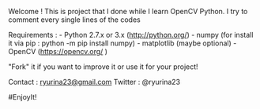 Welcome ! 
This is project that I done while I learn OpenCV Python. I try to comment every single lines of the codes

Requirements :
	- Python 2.7.x or 3.x (http://python.org/)
	- numpy (for install it via pip : python -m pip install numpy)
	- matplotlib (maybe optional)
	- OpenCV (https://opencv.org/ )

"Fork" it if you want to improve it or use it for your project!

Contact : ryurina23@gmail.com
Twitter : @ryurina23 

#EnjoyIt!